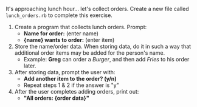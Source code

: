 It's approaching lunch hour… let's collect orders. Create a new file called `lunch_orders.rb` to complete this exercise.

1. Create a program that collects lunch orders. Prompt:
     * **Name for order:** (enter name)
     * **{name} wants to order:** (enter item)
2. Store the name/order data. When storing data, do it in such a way that additional order items may be added for the person's name.
     * Example: **Greg** can order a *Burger*, and then add *Fries* to his order later.
3. After storing data, prompt the user with:
     * **Add another item to the order? (y/n)**
     * Repeat steps 1 & 2 if the answer is "y"
3. After the user completes adding orders, print out:
     * **"All orders: {order data}"**
